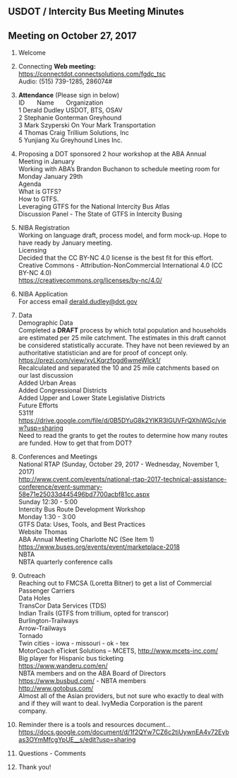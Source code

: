 

## USDOT / Intercity Bus Meeting Minutes     
## Meeting on October 27, 2017    

1. Welcome   

2. Connecting
**Web meeting:**  https://connectdot.connectsolutions.com/fgdc_tsc   
Audio: (515) 739-1285, 286074#   

3. **Attendance** (Please sign in below)    
ID &nbsp; &nbsp; &nbsp; Name &nbsp; &nbsp; &nbsp; Organization      
1  Derald Dudley   USDOT, BTS, OSAV      
2  Stephanie Gonterman   Greyhound  
3  Mark Szyperski   On Your Mark Transportation  
4  Thomas Craig  Trillium Solutions, Inc  
5  Yunjiang Xu   Greyhound Lines Inc.  

4. Proposing a DOT sponsored 2 hour workshop at the ABA Annual Meeting in January  
Working with ABA’s Brandon Buchanon to schedule meeting room for Monday January 29th  
Agenda  
What is GTFS?  
How to GTFS.  
Leveraging GTFS for the National Intercity Bus Atlas  
Discussion Panel - The State of GTFS in Intercity Busing  

5. NIBA Registration  
Working on language draft, process model,  and form mock-up.  Hope to have ready by January meeting.  
Licensing  
Decided that the CC BY-NC 4.0 license is the best fit for this effort.  
Creative Commons - Attribution-NonCommercial International 4.0 (CC BY-NC 4.0)  
https://creativecommons.org/licenses/by-nc/4.0/  

6. NIBA Application  
For access email derald.dudley@dot.gov   

7. Data  
Demographic Data  
Completed a **DRAFT** process by which total population and households are estimated per 25 mile catchment. The estimates in this draft cannot be considered statistically accurate. They have not been reviewed by an authoritative statistician and are for proof of concept only.  
https://prezi.com/view/xyLKqrzfpgd6wmeWlck1/  
Recalculated and separated the 10 and 25 mile catchments based on our last discussion  
Added Urban Areas  
Added Congressional Districts  
Added Upper and Lower State Legislative Districts  
Future Efforts  
5311f  
https://drive.google.com/file/d/0B5DYuG8k2YIKR3lGUVFrQXhiWGc/view?usp=sharing  
Need to read the grants to get the routes to determine how many routes are funded. How to get that from DOT?  

8. Conferences and Meetings  
National RTAP (Sunday, October 29, 2017 - Wednesday, November 1, 2017)  
http://www.cvent.com/events/national-rtap-2017-technical-assistance-conference/event-summary-58e71e25033d445496bd7700acbf81cc.aspx  
Sunday 12:30 - 5:00  
	Intercity Bus Route Development Workshop  
Monday 1:30 - 3:00  
	GTFS Data: Uses, Tools, and Best Practices  
Website Thomas  
ABA Annual Meeting Charlotte NC (See Item 1)  
https://www.buses.org/events/event/marketplace-2018  
NBTA   
NBTA quarterly conference calls  

9. Outreach  
Reaching out to FMCSA (Loretta Bitner) to get a list of Commercial Passenger Carriers  
Data Holes  
TransCor Data Services (TDS)  
Indian Trails (GTFS from trillium, opted for transcor)  
Burlington-Trailways  
Arrow-Trailways  
Tornado  
Twin cities - iowa - missouri - ok - tex  
MotorCoach eTicket Solutions – MCETS, http://www.mcets-inc.com/   
Big player for Hispanic bus ticketing  
https://www.wanderu.com/en/  
NBTA members and on the ABA Board of Directors  
https://www.busbud.com/ - NBTA members  
http://www.gotobus.com/  
Almost all of the Asian providers, but not sure who exactly to deal with and if they will want to deal. IvyMedia Corporation is the parent company.  

10. Reminder there is a tools and resources document...  
https://docs.google.com/document/d/1f2QYw7CZ6c2tiUywnEA4v72Eybas3OYmMfcgYpUE__s/edit?usp=sharing  

11. Questions - Comments  

12. Thank you!  
